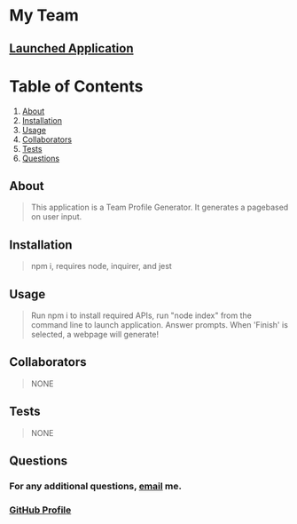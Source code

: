 # My Team

  ## 

  ## [Launched Application](chrome-extension://mmeijimgabbpbgpdklnllpncmdofkcpn/app.html#/files/8279cd6a-4d62-437e-y5e1-8c4ec80d5f59)

  # Table of Contents

  1. [About](#About)
  2. [Installation](#Installation)
  3. [Usage](#Usage)
  4. [Collaborators](#Collaborators)
  5. [Tests](#Tests)
  6. [Questions](#Questions)

  ##  <a id="About">About</a>

  > This application is a Team Profile Generator. It generates a pagebased on user input.

  ##  <a id="Installation">Installation</a>

  > npm i, requires node, inquirer, and jest

  ##  <a id="Usage">Usage</a>
  
  > Run npm i to install required APIs, run "node index" from the command line to launch application. Answer prompts. When 'Finish' is selected, a webpage will generate!

  ##  <a id="Collaborators">Collaborators</a>
  
  > NONE

  ##  <a id="Tests">Tests</a>

  > NONE

  ##  <a id="Questions">Questions</a>

  ### For any additional questions, [email](mailto:lukejgranered@gmail.com) me.

  ### [GitHub Profile](https://www.github.com/lukegranered)
 

